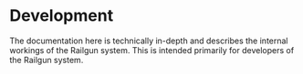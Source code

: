 Development
===========
The documentation here is technically in-depth and describes the internal workings of the Railgun system. This is intended primarily for developers of the Railgun system.
